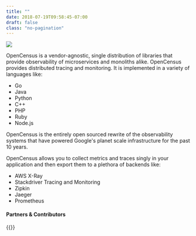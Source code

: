 ```yaml
---
title: ""
date: 2018-07-19T09:58:45-07:00
draft: false
class: "no-pagination"
---
```


![](/images/opencensus-logo.png)

OpenCensus is a vendor-agnostic, single distribution of libraries that provide observability of microservices and monoliths alike. OpenCensus provides distributed tracing and monitoring. It is implemented in a variety of languages like:

* Go
* Java
* Python
* C++
* PHP
* Ruby
* Node.js

OpenCensus is the entirely open sourced rewrite of the observability systems
that have powered Google's planet scale infrastructure for the past 10 years.

OpenCensus allows you to collect metrics and traces singly in your application and then export
them to a plethora of backends like:

* AWS X-Ray
* Stackdriver Tracing and Monitoring
* Zipkin
* Jaeger
* Prometheus

#### Partners & Contributors

{{<partners>}}
